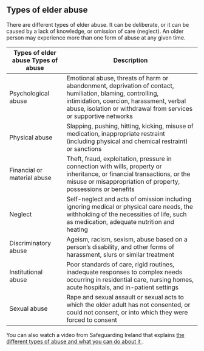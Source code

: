 ##  Types of elder abuse

There are different types of elder abuse. It can be deliberate, or it can be
caused by a lack of knowledge, or omission of care (neglect). An older person
may experience more than one form of abuse at any given time.

**Types of elder abuse** **Types of abuse** |  **Description**  
---|---  
Psychological abuse  |  Emotional abuse, threats of harm or abandonment, deprivation of contact, humiliation, blaming, controlling, intimidation, coercion, harassment, verbal abuse, isolation or withdrawal from services or supportive networks   
Physical abuse  |  Slapping, pushing, hitting, kicking, misuse of medication, inappropriate restraint (including physical and chemical restraint) or sanctions   
Financial or material abuse  |  Theft, fraud, exploitation, pressure in connection with wills, property or inheritance, or financial transactions, or the misuse or misappropriation of property, possessions or benefits   
Neglect  |  Self-neglect and acts of omission including ignoring medical or physical care needs, the withholding of the necessities of life, such as medication, adequate nutrition and heating   
Discriminatory abuse  |  Ageism, racism, sexism, abuse based on a person’s disability, and other forms of harassment, slurs or similar treatment   
Institutional abuse  |  Poor standards of care, rigid routines, inadequate responses to complex needs occurring in residential care, nursing homes, acute hospitals, and in-patient settings   
Sexual abuse  |  Rape and sexual assault or sexual acts to which the older adult has not consented, or could not consent, or into which they were forced to consent   
  
You can also watch a video from Safeguarding Ireland that explains [ the
different types of abuse and what you can do about it
](https://youtu.be/siaW1JqBE-Q) .
